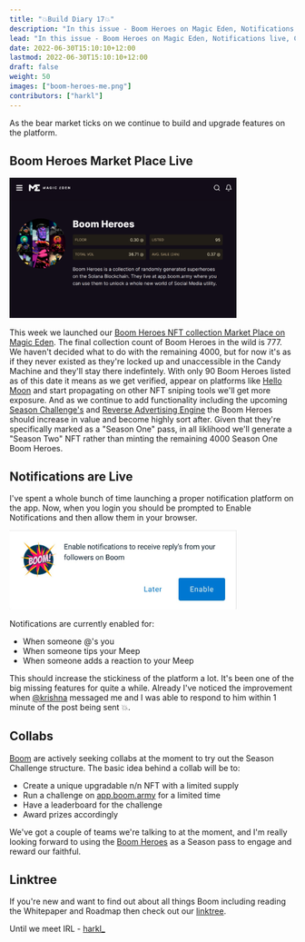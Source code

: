 ```yaml
---
title: "💥Build Diary 17💥"
description: "In this issue - Boom Heroes on Magic Eden, Notifications live, Collabs, Linktree."
lead: "In this issue - Boom Heroes on Magic Eden, Notifications live, Collabs, Linktree."
date: 2022-06-30T15:10:10+12:00
lastmod: 2022-06-30T15:10:10+12:00
draft: false
weight: 50
images: ["boom-heroes-me.png"]
contributors: ["harkl"]
---
```


As the bear market ticks on we continue to build and upgrade features on the platform.

## Boom Heroes Market Place Live

<img src="boom-heroes-me.png" alt="Boom heroes Magic Eden" width="400"/>

This week we launched our [Boom Heroes NFT collection Market Place on Magic Eden](https://magiceden.io/marketplace/EJqr8VRC3rJaEVDDkcbG9G122ixW1GQ4f6y6vMwaGoco). The final collection count of Boom Heroes in the wild is 777. We haven't decided what to do with the remaining 4000, but for now it's as if they never existed as they're locked up and unaccessible in the Candy Machine and they'll stay there indefintely. With only 90 Boom Heroes listed as of this date it means as we get verified, appear on platforms like [Hello Moon](https://www.hellomoon.io) and start propagating on other NFT sniping tools we'll get more exposure. And as we continue to add functionality including the upcoming [Season Challenge's](https://boom.army/docs/docs/prologue/season-challenges/) and [Reverse Advertising Engine](https://boom.army/docs/docs/prologue/whitepaper/) the Boom Heroes should increase in value and become highly sort after. Given that they're specifically marked as a "Season One" pass, in all liklihood we'll generate a "Season Two" NFT rather than minting the remaining 4000 Season One Boom Heroes. 

## Notifications are Live

I've spent a whole bunch of time launching a proper notification platform on the app. Now, when you login you should be prompted to Enable Notifications and then allow them in your browser.

<img src="enable.jpeg" alt="Enable Notifications" width="400"/>

Notifications are currently enabled for:

- When someone @'s you
- When someone tips your Meep
- When someone adds a reaction to your Meep

This should increase the stickiness of the platform a lot. It's been one of the big missing features for quite a while. Already I've noticed the improvement when [@krishna](https://app.boom.army/krishna) messaged me and I was able to respond to him within 1 minute of the post being sent 💥. 

## Collabs

[Boom](https://boom.army) are actively seeking collabs at the moment to try out the Season Challenge structure. The basic idea behind a collab will be to:

- Create a unique upgradable n/n NFT with a limited supply
- Run a challenge on [app.boom.army](https://app.boom.army) for a limited time
- Have a leaderboard for the challenge
- Award prizes accordingly

We've got a couple of teams we're talking to at the moment, and I'm really looking forward to using the [Boom Heroes](https://magiceden.io/marketplace/EJqr8VRC3rJaEVDDkcbG9G122ixW1GQ4f6y6vMwaGoco) as a Season pass to engage and reward our faithful.

## Linktree

If you're new and want to find out about all things Boom including reading the Whitepaper and Roadmap then check out our [linktree](https://linktr.ee/boom_army).

Until we meet IRL - [harkl_](https://app.boom.army/harkl)